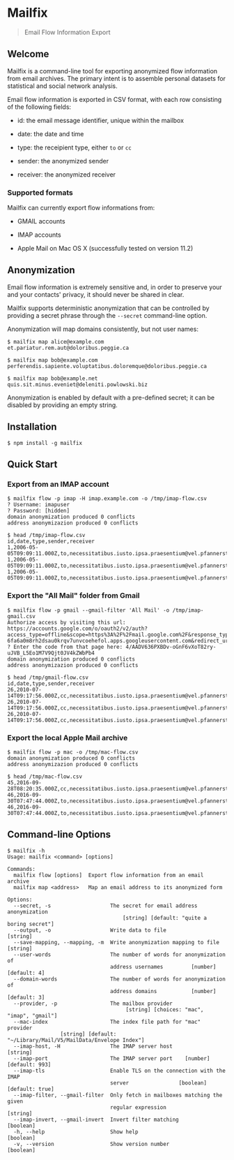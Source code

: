 # Mailfix

> Email Flow Information Export


## Welcome

Mailfix is a command-line tool for exporting anonymized flow
information from email archives. The primary intent is to assemble
personal datasets for statistical and social network analysis.

Email flow information is exported in CSV format, with each row
consisting of the following fields:

 * id: the email message identifier, unique within the mailbox

 * date: the date and time

 * type: the receipient type, either `to` or `cc`

 * sender: the anonymized sender

 * receiver: the anonymized receiver


### Supported formats

Mailfix can currently export flow informations from:

 * GMAIL accounts

 * IMAP accounts

 * Apple Mail on Mac OS X (successfully tested on version 11.2)


## Anonymization

Email flow information is extremely sensitive and, in order to
preserve your and your contacts' privacy, it should never be shared in
clear.

Mailfix supports deterministic anonymization that can be controlled by
providing a secret phrase through the `--secret` command-line
option.

Anonymization will map domains consistently, but not user names:

```
$ mailfix map alice@example.com
et.pariatur.rem.aut@doloribus.peggie.ca

$ mailfix map bob@example.com
perferendis.sapiente.voluptatibus.doloremque@doloribus.peggie.ca

$ mailfix map bob@example.net
quis.sit.minus.eveniet@deleniti.powlowski.biz

```

Anonymization is enabled by default with a pre-defined secret; it can
be disabled by providing an empty string.


## Installation

```
$ npm install -g mailfix
```


## Quick Start


### Export from an IMAP account

```
$ mailfix flow -p imap -H imap.example.com -o /tmp/imap-flow.csv
? Username: imapuser
? Password: [hidden]
domain anonymization produced 0 conflicts
address anonymizazion produced 0 conflicts

$ head /tmp/imap-flow.csv 
id,date,type,sender,receiver
1,2006-05-05T09:09:11.000Z,to,necessitatibus.iusto.ipsa.praesentium@vel.pfannerstill.biz,omnis.est.quo.explicabo@vel.pfannerstill.biz
1,2006-05-05T09:09:11.000Z,to,necessitatibus.iusto.ipsa.praesentium@vel.pfannerstill.biz,dolores.eum.sint.vitae@vel.pfannerstill.biz
1,2006-05-05T09:09:11.000Z,to,necessitatibus.iusto.ipsa.praesentium@vel.pfannerstill.biz,porro.quia.qui.suscipit@vel.pfannerstill.biz
```


### Export the "All Mail" folder from Gmail

```
$ mailfix flow -p gmail --gmail-filter 'All Mail' -o /tmp/imap-gmail.csv
Authorize access by visiting this url: https://accounts.google.com/o/oauth2/v2/auth?access_type=offline&scope=https%3A%2F%2Fmail.google.com%2F&response_type=code&client_id=327407735637-6fa6a0m8rh2dsau0krqv7unvcoehefol.apps.googleusercontent.com&redirect_uri=urn%3Aietf%3Awg%3Aoauth%3A2.0%3Aoob
? Enter the code from that page here: 4/AADV636PXBDv-oGnF6vXoT82ry-uJVB_L5Eo1M7V9Qjt0JV4kZWbPb4
domain anonymization produced 0 conflicts
address anonymizazion produced 0 conflicts

$ head /tmp/gmail-flow.csv
id,date,type,sender,receiver
26,2010-07-14T09:17:56.000Z,cc,necessitatibus.iusto.ipsa.praesentium@vel.pfannerstill.biz,atque.sed.molestiae.debitis@dignissimos.beier.net
26,2010-07-14T09:17:56.000Z,cc,necessitatibus.iusto.ipsa.praesentium@vel.pfannerstill.biz,in.expedita.nisi.nihil@ut.braun.biz
26,2010-07-14T09:17:56.000Z,cc,necessitatibus.iusto.ipsa.praesentium@vel.pfannerstill.biz,iusto.consequatur.sint.deleniti@culpa.makenzie.name
```


### Export the local Apple Mail archive

```
$ mailfix flow -p mac -o /tmp/mac-flow.csv
domain anonymization produced 0 conflicts
address anonymizazion produced 0 conflicts

$ head /tmp/mac-flow.csv
45,2016-09-28T08:20:35.000Z,cc,necessitatibus.iusto.ipsa.praesentium@vel.pfannerstill.biz,cum.qui.voluptate.ex@vel.pfannerstill.biz
46,2016-09-30T07:47:44.000Z,to,necessitatibus.iusto.ipsa.praesentium@vel.pfannerstill.biz,voluptatem.tempore.quia.ipsum@vel.pfannerstill.biz
46,2016-09-30T07:47:44.000Z,to,necessitatibus.iusto.ipsa.praesentium@vel.pfannerstill.biz,cum.qui.voluptate.ex@vel.pfannerstill.biz
```


## Command-line Options

```
$ mailfix -h
Usage: mailfix <command> [options]

Commands:
  mailfix flow [options]  Export flow information from an email archive
  mailfix map <address>   Map an email address to its anonymized form

Options:
  --secret, -s                   The secret for email address anonymization
                                     [string] [default: "quite a boring secret"]
  --output, -o                   Write data to file                     [string]
  --save-mapping, --mapping, -m  Write anonymization mapping to file    [string]
  --user-words                   The number of words for anonymization of
                                 address usernames         [number] [default: 4]
  --domain-words                 The number of words for anonymization of
                                 address domains           [number] [default: 3]
  --provider, -p                 The mailbox provider
                                      [string] [choices: "mac", "imap", "gmail"]
  --mac-index                    The index file path for "mac" provider
                 [string] [default: "~/Library/Mail/V5/MailData/Envelope Index"]
  --imap-host, -H                The IMAP server host                   [string]
  --imap-port                    The IMAP server port    [number] [default: 993]
  --imap-tls                     Enable TLS on the connection with the IMAP
                                 server                [boolean] [default: true]
  --imap-filter, --gmail-filter  Only fetch in mailboxes matching the given
                                 regular expression                     [string]
  --imap-invert, --gmail-invert  Invert filter matching                [boolean]
  -h, --help                     Show help                             [boolean]
  -v, --version                  Show version number                   [boolean]

```

